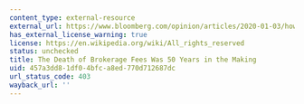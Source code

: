 ```yaml
---
content_type: external-resource
external_url: https://www.bloomberg.com/opinion/articles/2020-01-03/how-nyse-went-from-quasi-cartel-to-zero-fee-stock-trading
has_external_license_warning: true
license: https://en.wikipedia.org/wiki/All_rights_reserved
status: unchecked
title: The Death of Brokerage Fees Was 50 Years in the Making
uid: 457a3dd8-1df0-4bfc-a8ed-770d712687dc
url_status_code: 403
wayback_url: ''
---
```

